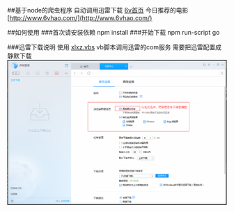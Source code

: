 ##基于node的爬虫程序
自动调用迅雷下载 [6v首页](http://www.6vhao.com/) 今日推荐的电影
[http://www.6vhao.com/](http://www.6vhao.com/)

##如何使用
###首次请安装依赖
npm install
###开始下载
npm run-script go


###迅雷下载说明
使用 [xlxz.vbs](xlxz.vbs) vb脚本调用迅雷的com服务
需要把迅雷配置成静默下载
![](xuelei_set.png)
